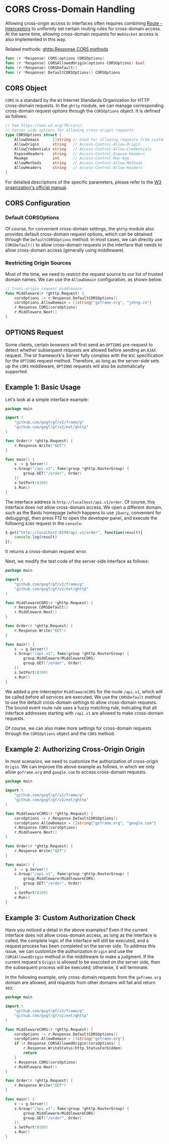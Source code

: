 # CORS Cross-Domain Handling

Allowing cross-origin access to interfaces often requires combining [Route - Interceptors](/docs/web-development/router/interceptor/) to uniformly set certain routing rules for cross-domain access. At the same time, allowing cross-domain requests for `WebSocket` access is also implemented in this way.

Related methods: [ghttp.Response CORS methods](https://pkg.go.dev/github.com/gogf/gf/v2/net/ghttp#Response)

```go
func (r *Response) CORS(options CORSOptions)
func (r *Response) CORSAllowedOrigin(options CORSOptions) bool
func (r *Response) CORSDefault()
func (r *Response) DefaultCORSOptions() CORSOptions
```

## CORS Object

`CORS` is a standard by the `W3` Internet Standards Organization for HTTP cross-domain requests. In the `ghttp` module, we can manage corresponding cross-domain request options through the `CORSOptions` object. It is defined as follows:

```go
// See https://www.w3.org/TR/cors/.
// Server-side options for allowing cross-origin requests
type CORSOptions struct {
    AllowDomain      []string // Used for allowing requests from custom domains
    AllowOrigin      string   // Access-Control-Allow-Origin
    AllowCredentials string   // Access-Control-Allow-Credentials
    ExposeHeaders    string   // Access-Control-Expose-Headers
    MaxAge           int      // Access-Control-Max-Age
    AllowMethods     string   // Access-Control-Allow-Methods
    AllowHeaders     string   // Access-Control-Allow-Headers
}
```

For detailed descriptions of the specific parameters, please refer to the [W3 organization's official manual](https://www.w3.org/TR/cors/).

## CORS Configuration

### Default CORSOptions

Of course, for convenient cross-domain settings, the `ghttp` module also provides default cross-domain request options, which can be obtained through the `DefaultCORSOptions` method. In most cases, we can directly use `CORSDefault()` to allow cross-domain requests in the interface that needs to allow cross-domain access (generally using middleware).

### Restricting Origin Sources

Most of the time, we need to restrict the request source to our list of trusted domain names. We can use the `AllowDomain` configuration, as shown below:

```go
// Cross-origin request middleware
func Middleware(r *ghttp.Request) {
    corsOptions := r.Response.DefaultCORSOptions()
    corsOptions.AllowDomain = []string{"goframe.org", "johng.cn"}
    r.Response.CORS(corsOptions)
    r.Middleware.Next()
}
```

## OPTIONS Request

Some clients, certain browsers will first send an `OPTIONS` pre-request to detect whether subsequent requests are allowed before sending an `AJAX` request. The `GF` framework's Server fully complies with the `W3C` specification for the `OPTIONS` request method. Therefore, as long as the server-side sets up the `CORS` middleware, `OPTIONS` requests will also be automatically supported.

## Example 1: Basic Usage

Let's look at a simple interface example:

```go
package main

import (
    "github.com/gogf/gf/v2/frame/g"
    "github.com/gogf/gf/v2/net/ghttp"
)

func Order(r *ghttp.Request) {
    r.Response.Write("GET")
}

func main() {
    s := g.Server()
    s.Group("/api.v1", func(group *ghttp.RouterGroup) {
        group.GET("/order", Order)
    })
    s.SetPort(8199)
    s.Run()
}
```

The interface address is `http://localhost/api.v1/order`. Of course, this interface does not allow cross-domain access. We open a different domain, such as the Baidu homepage (which happens to use `jQuery`, convenient for debugging), then press F12 to open the developer panel, and execute the following `AJAX` request in the `console`:

```javascript
$.get("http://localhost:8199/api.v1/order", function(result){
    console.log(result)
});
```

It returns a cross-domain request error.

Next, we modify the test code of the server-side interface as follows:

```go
package main

import (
    "github.com/gogf/gf/v2/frame/g"
    "github.com/gogf/gf/v2/net/ghttp"
)

func MiddlewareCORS(r *ghttp.Request) {
    r.Response.CORSDefault()
    r.Middleware.Next()
}

func Order(r *ghttp.Request) {
    r.Response.Write("GET")
}

func main() {
    s := g.Server()
    s.Group("/api.v1", func(group *ghttp.RouterGroup) {
        group.Middleware(MiddlewareCORS)
        group.GET("/order", Order)
    })
    s.SetPort(8199)
    s.Run()
}
```

We added a pre-interceptor `MiddlewareCORS` for the route `/api.v1`, which will be called before all services are executed. We use the `CORSDefault` method to use the default cross-domain settings to allow cross-domain requests. The bound event route rule uses a fuzzy matching rule, indicating that all interface addresses starting with `/api.v1` are allowed to make cross-domain requests.

Of course, we can also make more settings for cross-domain requests through the `CORSOptions` object and the `CORS` method.

## Example 2: Authorizing Cross-Origin Origin

In most scenarios, we need to customize the authorization of cross-origin `Origin`. We can improve the above example as follows, in which we only allow `goframe.org` and `google.com` to access cross-domain requests.

```go
package main

import (
    "github.com/gogf/gf/v2/frame/g"
    "github.com/gogf/gf/v2/net/ghttp"
)

func MiddlewareCORS(r *ghttp.Request) {
    corsOptions := r.Response.DefaultCORSOptions()
    corsOptions.AllowDomain = []string{"goframe.org", "google.com"}
    r.Response.CORS(corsOptions)
    r.Middleware.Next()
}

func Order(r *ghttp.Request) {
    r.Response.Write("GET")
}

func main() {
    s := g.Server()
    s.Group("/api.v1", func(group *ghttp.RouterGroup) {
        group.Middleware(MiddlewareCORS)
        group.GET("/order", Order)
    })
    s.SetPort(8199)
    s.Run()
}
```

## Example 3: Custom Authorization Check

Have you noticed a detail in the above examples? Even if the current interface does not allow cross-domain access, as long as the interface is called, the complete logic of the interface will still be executed, and a request process has been completed on the server side. To address this issue, we can customize the authorization `Origin` and use the `CORSAllowedOrigin` method in the middleware to make a judgment. If the current request's `Origin` is allowed to be executed on the server side, then the subsequent process will be executed; otherwise, it will terminate.

In the following example, only cross-domain requests from the `goframe.org` domain are allowed, and requests from other domains will fail and return `403`:

```go
package main

import (
    "github.com/gogf/gf/v2/frame/g"
    "github.com/gogf/gf/v2/net/ghttp"
)

func MiddlewareCORS(r *ghttp.Request) {
    corsOptions := r.Response.DefaultCORSOptions()
    corsOptions.AllowDomain = []string{"goframe.org"}
    if !r.Response.CORSAllowedOrigin(corsOptions) {
        r.Response.WriteStatus(http.StatusForbidden)
        return
    }
    r.Response.CORS(corsOptions)
    r.Middleware.Next()
}

func Order(r *ghttp.Request) {
    r.Response.Write("GET")
}

func main() {
    s := g.Server()
    s.Group("/api.v1", func(group *ghttp.RouterGroup) {
        group.Middleware(MiddlewareCORS)
        group.GET("/order", Order)
    })
    s.SetPort(8199)
    s.Run()
}
```
